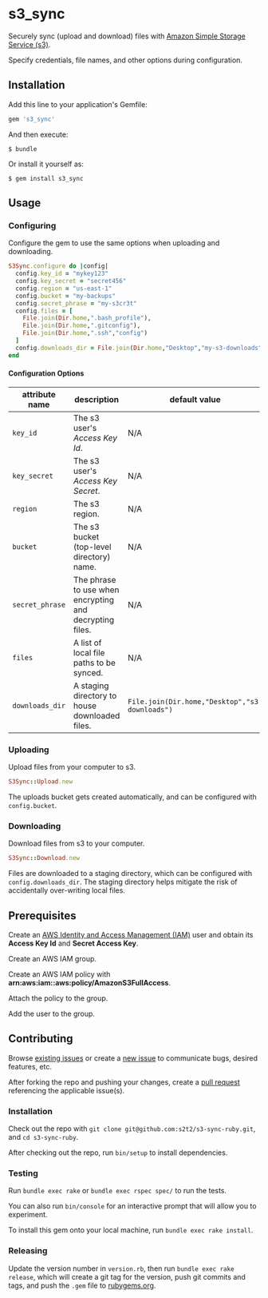 # s3_sync

Securely sync (upload and download) files with [Amazon Simple Storage Service (s3)](http://aws.amazon.com/s3).

Specify credentials, file names, and other options during configuration.

## Installation

Add this line to your application's Gemfile:

```ruby
gem 's3_sync'
```

And then execute:

    $ bundle

Or install it yourself as:

    $ gem install s3_sync

## Usage

### Configuring

Configure the gem to use the same options when uploading and downloading.

```` rb
S3Sync.configure do |config|
  config.key_id = "mykey123"
  config.key_secret = "secret456"
  config.region = "us-east-1"
  config.bucket = "my-backups"
  config.secret_phrase = "my-s3cr3t"
  config.files = [
    File.join(Dir.home,".bash_profile"),
    File.join(Dir.home,".gitconfig"),
    File.join(Dir.home,".ssh","config")
  ]
  config.downloads_dir = File.join(Dir.home,"Desktop","my-s3-downloads")
end
````

#### Configuration Options

attribute name | description | default value
--- | --- | ---
`key_id` | The s3 user's *Access Key Id*. | N/A
`key_secret` | The s3 user's *Access Key Secret*. | N/A
`region` | The s3 region. | N/A
`bucket` | The s3 bucket (top-level directory) name. | N/A
`secret_phrase` | The phrase to use when encrypting and decrypting files. | N/A
`files` | A list of local file paths to be synced. | N/A
`downloads_dir` | A staging directory to house downloaded files. | `File.join(Dir.home,"Desktop","s3-downloads")`

### Uploading

Upload files from your computer to s3.

```` rb
S3Sync::Upload.new
````

The uploads bucket gets created automatically, and can be configured with `config.bucket`.

### Downloading

Download files from s3 to your computer.

```` rb
S3Sync::Download.new
````

Files are downloaded to a staging directory, which can be configured with `config.downloads_dir`. The staging directory helps mitigate the risk of accidentally over-writing local files.

## Prerequisites

Create an [AWS Identity and Access Management (IAM)](http://aws.amazon.com/iam/) user and obtain its **Access Key Id** and **Secret Access Key**.

Create an AWS IAM group.

Create an AWS IAM policy with **arn:aws:iam::aws:policy/AmazonS3FullAccess**.

Attach the policy to the group.

Add the user to the group.

## Contributing

Browse [existing issues](https://github.com/s2t2/s3-sync-ruby/issues) or create a [new issue](https://github.com/s2t2/s3-sync-ruby/issues/new) to communicate bugs, desired features, etc.

After forking the repo and pushing your changes, create a [pull request](https://github.com/s2t2/s3-sync-ruby/pulls/new) referencing the applicable issue(s).

### Installation

Check out the repo with `git clone git@github.com:s2t2/s3-sync-ruby.git`, and `cd s3-sync-ruby`.

After checking out the repo, run `bin/setup` to install dependencies.

### Testing

Run `bundle exec rake` or `bundle exec rspec spec/` to run the tests.

You can also run `bin/console` for an interactive prompt that will allow you to experiment.

To install this gem onto your local machine, run `bundle exec rake install`.

### Releasing

Update the version number in `version.rb`, then run `bundle exec rake release`, which will create a git tag for the version, push git commits and tags, and push the `.gem` file to [rubygems.org](https://rubygems.org).
